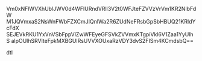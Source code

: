 Vm0xNFlWVXhUblJWV0d4WFlURndVRll3V2t0WFJteFZVVzVrVm1KR2NIbFdW
M1JQVmxaS2NsWnFWbFZXCmJIQnlWa2R6ZUdNeFRsbGpSbHBUQ21KRldYcFdX
SEJEVkRKU1YxVnVSbFppVlZwWFEyeGFSVkZVVmxKTgpiVkl6V1Zaa1YyUlhS
alpOUlhSRVlteFpkMXBGUlRsUVVXOUxaRzVDY3dvS2FISm4KCmdsbQ==

dtl